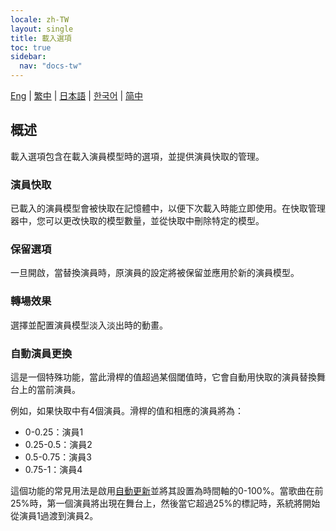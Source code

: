 ```yaml
---
locale: zh-TW
layout: single
title: 載入選項
toc: true
sidebar:
  nav: "docs-tw"
---
```

[Eng](/dancexr/features/loader_options) | [繁中](/tw/dancexr/features/loader_options) | [日本語](/jp/dancexr/features/loader_options) | [한국어](/kr/dancexr/features/loader_options) | [简中](/zh/dancexr/features/loader_options)


## 概述
載入選項包含在載入演員模型時的選項，並提供演員快取的管理。

### 演員快取
已載入的演員模型會被快取在記憶體中，以便下次載入時能立即使用。在快取管理器中，您可以更改快取的模型數量，並從快取中刪除特定的模型。

### 保留選項
一旦開啟，當替換演員時，原演員的設定將被保留並應用於新的演員模型。

### 轉場效果
選擇並配置演員模型淡入淡出時的動畫。

### 自動演員更換
這是一個特殊功能，當此滑桿的值超過某個閾值時，它會自動用快取的演員替換舞台上的當前演員。

例如，如果快取中有4個演員。滑桿的值和相應的演員將為：
* 0-0.25：演員1
* 0.25-0.5：演員2
* 0.5-0.75：演員3
* 0.75-1：演員4

這個功能的常見用法是啟用[自動更新](autoupdate)並將其設置為時間軸的0-100%。當歌曲在前25%時，第一個演員將出現在舞台上，然後當它超過25%的標記時，系統將開始從演員1過渡到演員2。